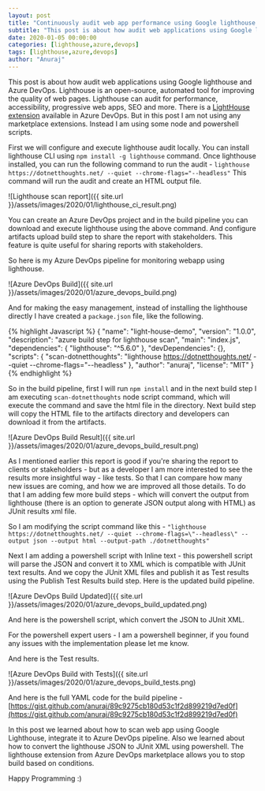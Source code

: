 ```yaml
---
layout: post
title: "Continuously audit web app performance using Google lighthouse and Azure DevOps"
subtitle: "This post is about how audit web applications using Google lighthouse and Azure DevOps."
date: 2020-01-05 00:00:00
categories: [lighthouse,azure,devops]
tags: [lighthouse,azure,devops]
author: "Anuraj"
---
```

This post is about how audit web applications using Google lighthouse and Azure DevOps. Lighthouse is an open-source, automated tool for improving the quality of web pages. Lighthouse can audit for performance, accessibility, progressive web apps, SEO and more. There is a [LightHouse extension](https://github.com/gsoft-inc/azure-pipelines-lighthouse) available in Azure DevOps. But in this post I am not using any marketplace extensions. Instead I am using some node and powershell scripts.

First we will configure and execute lighthouse audit locally. You can install lighthouse CLI using `npm install -g lighthouse` command. Once lighthouse installed, you can run the following command to run the audit - `lighthouse https://dotnetthoughts.net/ --quiet --chrome-flags="--headless"` This command will run the audit and create an HTML output file.

![Lighthouse scan report]({{ site.url }}/assets/images/2020/01/lighthouse_ci_result.png)

You can create an Azure DevOps project and in the build pipeline you can download and execute lighthouse using the above command. And configure artifacts upload build step to share the report with stakeholders. This feature is quite useful for sharing reports with stakeholders.

So here is my Azure DevOps pipeline for monitoring webapp using lighthouse.

![Azure DevOps Build]({{ site.url }}/assets/images/2020/01/azure_devops_build.png)

And for making the easy management, instead of installing the lighthouse directly I have created a `package.json` file, like the following. 

{% highlight Javascript %}
{
  "name": "light-house-demo",
  "version": "1.0.0",
  "description": "azure build step for lighthouse scan",
  "main": "index.js",
  "dependencies": {
    "lighthouse": "^5.6.0"
  },
  "devDependencies": {},
  "scripts": {
    "scan-dotnetthoughts": "lighthouse https://dotnetthoughts.net/ --quiet --chrome-flags=\"--headless\"
  },
  "author": "anuraj",
  "license": "MIT"
}
{% endhighlight %}

So in the build pipeline, first I will run `npm install` and in the next build step I am executing `scan-dotnetthoughts` node script command, which will execute the command and save the html file in the directory. Next build step will copy the HTML file to the artifacts directory and developers can download it from the artifacts.

![Azure DevOps Build Result]({{ site.url }}/assets/images/2020/01/azure_devops_build_result.png)

As I mentioned earlier this report is good if you're sharing the report to clients or stakeholders - but as a developer I am more interested to see the results more insightful way - like tests. So that I can compare how many new issues are coming, and how we are improved all those details. To do that I am adding few more build steps - which will convert the output from lighthouse (there is an option to generate JSON output along with HTML) as JUnit results xml file.

So I am modifying the script command like this - `"lighthouse https://dotnetthoughts.net/ --quiet --chrome-flags=\"--headless\" --output json --output html --output-path ./dotnetthoughts"`

Next I am adding a powershell script with Inline text - this powershell script will parse the JSON and convert it to XML which is compatible with JUnit text results. And we copy the JUnit XML files and publish it as Test results using the Publish Test Results build step. Here is the updated build pipeline.

![Azure DevOps Build Updated]({{ site.url }}/assets/images/2020/01/azure_devops_build_updated.png)

And here is the powershell script, which convert the JSON to JUnit XML.

<script src="https://gist.github.com/anuraj/bbb3767904097cd3dee7663ef66f1e1f.js"></script>

For the powershell expert users - I am a powershell beginner, if you found any issues with the implementation please let me know.

And here is the Test results.

![Azure DevOps Build with Tests]({{ site.url }}/assets/images/2020/01/azure_devops_build_tests.png)

And here is the full YAML code for the build pipeline - [https://gist.github.com/anuraj/89c9275cb180d53c1f2d899219d7ed0f](https://gist.github.com/anuraj/89c9275cb180d53c1f2d899219d7ed0f)

In this post we learned about how to scan web app using Google Lighthouse, integrate it to Azure DevOps pipeline. Also we learned about how to convert the lighthouse JSON to JUnit XML using powershell. The lighthouse extension from Azure DevOps marketplace allows you to stop build based on conditions. 

Happy Programming :)